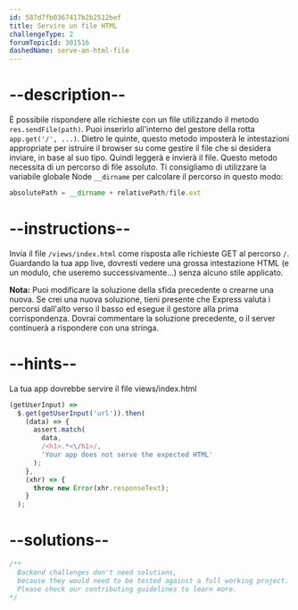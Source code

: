 ```yaml
---
id: 587d7fb0367417b2b2512bef
title: Servire un file HTML
challengeType: 2
forumTopicId: 301516
dashedName: serve-an-html-file
---
```


# --description--

È possibile rispondere alle richieste con un file utilizzando il metodo `res.sendFile(path)`. Puoi inserirlo all'interno del gestore della rotta `app.get('/', ...)`. Dietro le quinte, questo metodo imposterà le intestazioni appropriate per istruire il browser su come gestire il file che si desidera inviare, in base al suo tipo. Quindi leggerà e invierà il file. Questo metodo necessita di un percorso di file assoluto. Ti consigliamo di utilizzare la variabile globale Node `__dirname` per calcolare il percorso in questo modo:

```js
absolutePath = __dirname + relativePath/file.ext
```

# --instructions--

Invia il file `/views/index.html` come risposta alle richieste GET al percorso `/`. Guardando la tua app live, dovresti vedere una grossa intestazione HTML (e un modulo, che useremo successivamente...) senza alcuno stile applicato.

**Nota:** Puoi modificare la soluzione della sfida precedente o crearne una nuova. Se crei una nuova soluzione, tieni presente che Express valuta i percorsi dall'alto verso il basso ed esegue il gestore alla prima corrispondenza. Dovrai commentare la soluzione precedente, o il server continuerà a rispondere con una stringa.

# --hints--

La tua app dovrebbe servire il file views/index.html

```js
(getUserInput) =>
  $.get(getUserInput('url')).then(
    (data) => {
      assert.match(
        data,
        /<h1>.*<\/h1>/,
        'Your app does not serve the expected HTML'
      );
    },
    (xhr) => {
      throw new Error(xhr.responseText);
    }
  );
```

# --solutions--

```js
/**
  Backend challenges don't need solutions, 
  because they would need to be tested against a full working project. 
  Please check our contributing guidelines to learn more.
*/
```
